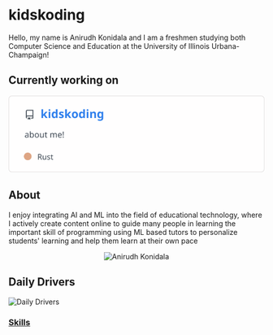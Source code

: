 # kidskoding

Hello, my name is Anirudh Konidala and
I am a freshmen studying both Computer Science and Education at the University of Illinois Urbana-Champaign!

## Currently working on

[![kidskoding](./current_repo_card.svg)](https://github.com/kidskoding/kidskoding)

## About

I enjoy integrating AI and ML into the field of educational technology, where I actively
create content online to guide many people
in learning the important skill of programming using ML based tutors to
personalize students' learning and help them learn at their own pace

<p align="center">
  <img src="./anirudh.png" alt="Anirudh Konidala" width="33%">
</p>

## Daily Drivers

![Daily Drivers](https://skillicons.dev/icons?i=rust,cpp,c,py,git,docker,postgres,mongodb,neovim,bash,apple,linux)

### [Skills](https://github.com/kidskoding/kidskoding/blob/master/SKILLS.md)
